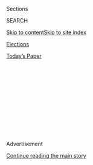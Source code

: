 <div id="app">

<div id="standalone-header">

<div class="interactive-masthead NYTAppHideMasthead css-qz70u6 e1suatyy0">

<div class="section css-ui9rw0 e1suatyy2">

<div class="css-eph4ug er09x8g0">

<div class="css-6n7j50">

</div>

<span class="css-1dv1kvn">Sections</span>

<div class="css-10488qs">

<span class="css-1dv1kvn">SEARCH</span>

</div>

[Skip to content](#site-content)[Skip to site
index](#site-index)

</div>

<div id="masthead-section-label" class="css-1wr3we4 eaxe0e00">

[Elections](https://www.nytimes3xbfgragh.onion/news-event/2020-election)

</div>

<div class="css-10698na e1huz5gh0">

</div>

</div>

<div id="masthead-bar-one" class="section hasLinks css-15hmgas e1csuq9d3">

<div class="css-uqyvli e1csuq9d0">

</div>

<div class="css-1uqjmks e1csuq9d1">

</div>

<div class="css-9e9ivx">

[](https://myaccount.nytimes3xbfgragh.onion/auth/login?response_type=cookie&client_id=vi)

</div>

<div class="css-1bvtpon e1csuq9d2">

[Today’s
Paper](https://www.nytimes3xbfgragh.onion/section/todayspaper)

</div>

</div>

</div>

<div class="css-1aor85t" style="opacity:0.000000001;z-index:-1;visibility:hidden">

<div class="css-1hqnpie">

<div class="css-epjblv">

<span class="css-17xtcya">[Elections](/news-event/2020-election)</span><span class="css-x15j1o">|</span><span class="css-fwqvlz">Live:
Arizona State Primary Election Results
2020</span>

</div>

<div class="css-k008qs">

<div class="css-1iwv8en">

<span class="css-18z7m18"></span>

<div>

</div>

</div>

<span class="css-1n6z4y"></span>

<div class="css-1705lsu">

<div class="css-4xjgmj">

<div class="css-4skfbu" data-role="toolbar" data-aria-label="Social Media Share buttons, Save button, and Comments Panel with current comment count" data-testid="share-tools">

  - 
  - 
  - 
  - 
    
    <div class="css-6n7j50">
    
    </div>

  - 

</div>

</div>

</div>

</div>

</div>

</div>

<div class="css-mij9hh">

</div>

<div id="top-wrapper" class="css-1sy8kpn">

<div id="top-slug" class="css-l9onyx">

Advertisement

</div>

[Continue reading the main
story](#after-top)

<div class="ad top-wrapper" style="text-align:center;height:100%;display:block;min-height:250px">

<div id="top" class="place-ad" data-position="top" data-size-key="top">

</div>

</div>

<div id="after-top">

</div>

</div>

</div>

<div id="site-content" data-role="main">

# Live: Arizona State Primary Election Results 2020

<div class="css-1vegfwe interactive-byline-container">

Updated Aug. 5, 2020, 4:41 AM
ET

</div>

<div id="interactive-standalone-sharetools" class="css-wkcogx">

<div>

<div class="interactive-sharetools css-9z2bwm" data-role="toolbar" data-aria-label="Social Media Share buttons, Save button, and Comments Panel with current comment count" data-testid="share-tools">

  - 
  - 
  - 
  - 
    
    <div class="css-6n7j50">
    
    </div>

</div>

</div>

</div>

<div id="results-arizona-primary-elections" class="section interactive-standard interactive-content interactive-size-medium css-19hj73j" data-id="">

<div class="css-17ih8de interactive-body">

<div class="e-inner">

<div class="e-nav-logo e-mobile">

</div>

<div class="e-nav-logo e-desktop">

</div>

<div class="e-nav-items">

[<span data-race-id="AZ-D-H-6-2020-08-04,KS-R-S-2020-08-04,KS-R-H-2-2020-08-04,KS-R-H-3-2020-08-04,MI-R-H-3-2020-08-04,MI-D-H-6-2020-08-04,MI-D-H-13-2020-08-04,MO-D-H-1-2020-08-04,MO-G-amendment-2expand_medicaid-2020-08-04">Live
Results</span>](https://www.nytimes3xbfgragh.onion/interactive/2020/08/04/us/elections/results-arizona-kansas-michigan-missouri-primaries.html?action=click&module=ELEX_results&pgtype=Interactive&region=Navigation "Live Results")
[<span data-race-id="AZ-D-H-6-2020-08-04,KS-R-S-2020-08-04,KS-R-H-2-2020-08-04,KS-R-H-3-2020-08-04,MI-R-H-3-2020-08-04,MI-D-H-6-2020-08-04,MI-D-H-13-2020-08-04,MO-D-H-1-2020-08-04,MO-G-amendment-2expand_medicaid-2020-08-04">Live
Analysis</span>](https://www.nytimes3xbfgragh.onion/interactive/2020/08/04/us/elections/live-analysis-arizona-kansas-michigan-missouri-primaries.html?action=click&module=ELEX_results&pgtype=Interactive&region=Navigation "Live Analysis")
[<span data-race-id="">Ariz.</span>](https://www.nytimes3xbfgragh.onion/interactive/2020/08/04/us/elections/results-arizona-primary-elections.html?action=click&module=ELEX_results&pgtype=Interactive&region=Navigation "Ariz.")
[<span data-race-id="">Kan.</span>](https://www.nytimes3xbfgragh.onion/interactive/2020/08/04/us/elections/results-kansas-primary-elections.html?action=click&module=ELEX_results&pgtype=Interactive&region=Navigation "Kan.")
[<span data-race-id="">Mich.</span>](https://www.nytimes3xbfgragh.onion/interactive/2020/08/04/us/elections/results-michigan-primary-elections.html?action=click&module=ELEX_results&pgtype=Interactive&region=Navigation "Mich.")
[<span data-race-id="">Mo.</span>](https://www.nytimes3xbfgragh.onion/interactive/2020/08/04/us/elections/results-missouri-primary-elections.html?action=click&module=ELEX_results&pgtype=Interactive&region=Navigation "Mo.")
[<span data-race-id="">Wash.</span>](https://www.nytimes3xbfgragh.onion/interactive/2020/08/04/us/elections/results-washington-primary-elections.html?action=click&module=ELEX_results&pgtype=Interactive&region=Navigation "Wash.")

<div>

<span class="e-nav-item e-nav-dropdown-wrap"> <span>State Results</span>
</span>

</div>

</div>

</div>

<div class="e-content e-state-page">

<div class="e-header-countdown" data-raceid="AZ-S_D-S-2020-08-04" data-start-text="Last polls close at 10 p.m. Eastern time." data-waiting-text="Polls have closed." data-time="2020-08-05T02:00:00.000Z">

<div class="e-countdown-text" data-text="Last polls close in">

</div>

<div class="e-countdown-display">

<span class="e-countdown-minutes"></span><span class="e-countdown-seconds"></span>

</div>

</div>

# Live: Arizona State Primary Election Results 2020

<div class="e-cmp-header">

<div class="e-leadin">

Maricopa County allows its residents to vote at any of its vote centers.
The Associated Press’s precincts reporting figures for the county are
based on the number of votes tabulated divided by the number of expected
votes. [See results from the presidential primary
»](https://www.nytimes3xbfgragh.onion/interactive/2020/03/17/us/elections/results-arizona-president-democrat-primary-election.html)

</div>

</div>

<div class="section e-column">

<div class="e-cmp e-cmp-results-table e-cmp-fullbleed">

<div class="e-cmp-inner">

<div class="e-cmp-header">

## Sixth Congressional District Democratic Primary

<div class="e-leadin">

Democrats increasingly see this suburban district as a pickup
opportunity in November. The G.O.P. incumbent, David Schweikert, was
cited last week for violating 11 House ethics
rules.

</div>

</div>

<div class="e-cmp-content e-cmp-box">

<div class="e-race-results" data-race-id="AZ-D-H-6-2020-08-04" data-aria-label="Live Election Results">

<div id="AZ-D-H-6-2020-08-04-results-table-container" class="e-table-div e-resultsdiv e-results-row-house e-race-report e-result-winner e-race-open e-has-pct-bar e-update-info-top e-no-winner-card" data-race-id="AZ-D-H-6-2020-08-04" data-options="{&quot;show_cand_links&quot;:false,&quot;show_images&quot;:false,&quot;max_candidates&quot;:3,&quot;show_more&quot;:true,&quot;show_precinct_count&quot;:true,&quot;show_progress_bar&quot;:false,&quot;animate_rows&quot;:true,&quot;hide_delegates&quot;:true,&quot;show_update_info_above&quot;:true,&quot;show_pct_bar&quot;:true,&quot;force_show_link_to_race_page&quot;:true}">

<span class="e-time">Updated 2:59 AM ET</span>
<span class="e-pct-reporting">87% reporting</span>

Candidate

</div>

</div>

</div>

</div>

</div>

</div>

</div>

</div>

</div>

</div>

</div>

Votes

<span>Pct.</span>

<span class="e-cand-clr e-swatch e-dem-4"></span>
<span class="e-name-wrap">
<span class="e-popup-swatch e-swatch e-dem-4"></span>
<span class="e-sprite e-i-check-sm"></span>
<span class="e-sprite e-i-check"></span> <span class="e-last-name">
Tipirneni </span> <span class="e-name-display"> Hiral Tipirneni </span>
</span>

<span class="e-votes-display">38,170</span>

<span class="e-percent-display"><span class="e-percent-val">53.7</span><span class="e-percent-sign">%</span></span>

<span class="e-bar e-swatch e-dem-4" style="width: 100%"></span>

<span class="e-cand-clr e-swatch e-dem-2"></span>
<span class="e-name-wrap">
<span class="e-popup-swatch e-swatch e-dem-2"></span>
<span class="e-sprite e-i-check-sm"></span>
<span class="e-sprite e-i-check"></span> <span class="e-last-name">
Malik </span> <span class="e-name-display"> Anita Malik </span>
</span>

<span class="e-votes-display">25,647</span>

<span class="e-percent-display"><span class="e-percent-val">36.1</span><span class="e-percent-sign">%</span></span>

<span class="e-bar e-swatch e-dem-2" style="width: 67.22532588454376%"></span>

<span class="e-cand-clr e-swatch e-dem-3"></span>
<span class="e-name-wrap">
<span class="e-popup-swatch e-swatch e-dem-3"></span>
<span class="e-sprite e-i-check-sm"></span>
<span class="e-sprite e-i-check"></span> <span class="e-last-name">
Rimmer </span> <span class="e-name-display"> Stephanie Rimmer </span>
</span>

<span class="e-votes-display">4,074</span>

<span class="e-percent-display"><span class="e-percent-val">5.7</span><span class="e-percent-sign">%</span></span>

<span class="e-bar e-swatch e-dem-3" style="width: 10.614525139664805%"></span>

<span class="e-cand-clr e-swatch e-dem-1"></span>
<span class="e-name-wrap">
<span class="e-popup-swatch e-swatch e-dem-1"></span>
<span class="e-sprite e-i-check-sm"></span>
<span class="e-sprite e-i-check"></span> <span class="e-last-name">
Gentles </span> <span class="e-name-display"> Karl Gentles </span>
</span>

<span class="e-votes-display">3,165</span>

<span class="e-percent-display"><span class="e-percent-val">4.5</span><span class="e-percent-sign">%</span></span>

<span class="e-bar e-swatch e-dem-1" style="width: 8.379888268156424%"></span>

<span class="e-total-votes">71,056 votes, </span>
<span class="e-precinct-count"> 137 of 157 precincts reporting</span>

<div class="e-cmp-link">

[See full race
results](https://www.nytimes3xbfgragh.onion/interactive/2020/08/04/us/elections/results-arizona-house-district-6-primary-election.html)

</div>

<div class="e-cmp e-not-sidebar e-cmp-reporter-updates e-cmp-fullbleed">

<div class="e-cmp-inner">

<div class="e-cmp-header">

<div class="e-leadin">

Our reporters are providing real-time
updates.

</div>

</div>

<div class="e-cmp-content e-cmp-box">

<div id="all-reporter-updates-limit-3" class="e-all-reporter-updates" data-options="{&quot;show_name&quot;:true,&quot;max_messages&quot;:3,&quot;on_live_updates_page&quot;:false,&quot;as_sidebar&quot;:false}" data-aria-label="Live Reporter Updates and Analysis">

<div class="e-reporter-update on-results-page">

<div id="reporter-update-79" class="anchor">

</div>

<div class="e-fade e-show">

</div>

<div class="e-non-image-content">

<div class="e-left" data-aria-hidden="true">

![Astead
Herndon](https://static01.graylady3jvrrxbe.onion/images/2018/09/14/us/author-head-astead/author-head-astead-thumbLarge-v2.png)

</div>

<div class="e-right">

<div class="e-attribution">

<span>Astead Herndon</span>
<span class="e-timestamp" data-timestamp="1596604239000">1:10 AM
ET</span>

</div>

Here’s our story on Kris Kobach losing, Cori Bush winning, Medicaid
expanding, and another episode of democracy mid-pandemic.
[<span class="e-no-break-raquo">Read more
»</span>](https://www.nytimes3xbfgragh.onion/2020/08/04/us/politics/kobach-tlaib.html?action=click&module=ELEX_results&pgtype=Interactive&region=ReporterUpdates)

</div>

</div>

</div>

<div class="e-reporter-update on-results-page">

<div id="reporter-update-78" class="anchor">

</div>

<div class="e-fade e-show">

</div>

<div class="e-non-image-content">

<div class="e-left" data-aria-hidden="true">

![Luke
Broadwater](https://int.graylady3jvrrxbe.onion/applications/elections/2020/assets/super-t.png)

</div>

<div class="e-right">

<div class="e-attribution">

<span>Luke Broadwater</span>
<span class="e-timestamp" data-timestamp="1596604139000">1:08 AM
ET</span>

</div>

Few results have come in from Michigan’s 13th District, where many
absentee ballots remain to be counted, but Tlaib holds an early lead. We
expect more results Wednesday. [Michigan 13th District results
»](https://www.nytimes3xbfgragh.onion/interactive/2020/08/04/us/elections/results-michigan-house-district-13-primary-election.html?action=click&module=ELEX_results&pgtype=Interactive&region=ReporterUpdates)

</div>

</div>

</div>

<div class="e-reporter-update on-results-page">

<div id="reporter-update-77" class="anchor">

</div>

<div class="e-fade e-show">

</div>

<div class="e-non-image-content">

<div class="e-left" data-aria-hidden="true">

![Jonathan
Martin](https://static01.graylady3jvrrxbe.onion/images/2018/11/06/multimedia/author-jonathan-martin/author-jonathan-martin-thumbLarge.png)

</div>

<div class="e-right">

<div class="e-attribution">

<span>Jonathan Martin</span>
<span class="e-timestamp" data-timestamp="1596603991000">1:06 AM
ET</span>

</div>

A big win for the left, felling St. Louis political royalty. Clay is
also the first Congressional Black Caucus member to lose a primary this
or last cycle. [<span class="e-no-break-raquo">Read more
»</span>](https://www.nytimes3xbfgragh.onion/2020/08/05/us/politics/cori-bush-missouri-william-lacy-clay.html?action=click&module=ELEX_results&pgtype=Interactive&region=ReporterUpdates)

</div>

</div>

</div>

</div>

</div>

</div>

<div class="e-cmp-link">

[See all reporter
updates](https://www.nytimes3xbfgragh.onion/interactive/2020/08/04/us/elections/live-analysis-arizona-kansas-michigan-missouri-primaries.html?action=click&module=ELEX_results&pgtype=Interactive&region=Component)

</div>

</div>

<div class="e-cmp e-cmp-race-overview-table e-cmp-fullbleed">

<div class="e-cmp-inner">

<div class="e-cmp-header">

## Full Arizona Primary Results

</div>

<div class="e-cmp-content e-cmp-box">

<div class="e-table-div e-overview-table e-race-overview">

<div class="e-office-row e-office">

U.S.
Senate

</div>

<div class="e-div">

<div class="e-group-results">

<div id="senate-group" class="e-groupdiv e-table-div" data-race-type="senate">

| Race                                                                                                                                                                      | Candidate                                                                                                                                                                                                                                             |                                                                                                                                                                                                                                                                    | Rpt.                                                                                                                               |                                                                                                                                                                    |
| ------------------------------------------------------------------------------------------------------------------------------------------------------------------------- | ----------------------------------------------------------------------------------------------------------------------------------------------------------------------------------------------------------------------------------------------------- | ------------------------------------------------------------------------------------------------------------------------------------------------------------------------------------------------------------------------------------------------------------------ | ---------------------------------------------------------------------------------------------------------------------------------- | ------------------------------------------------------------------------------------------------------------------------------------------------------------------ |
| Dem. <span class="e-cross-symbol">†</span>                                                                                                                                | <span class="e-name"> Kelly </span> <span class="e-percent">0%</span> <span class="e-sprite e-i-check-sm"></span>                                                                                                                                     | <span class="e-uncontested-label">Uncontested</span>                                                                                                                                                                                                               |                                                                                                                                    | <span class="e-link-arrow">›</span>                                                                                                                                |
| [Rep. <span class="e-cross-symbol">†</span>](https://www.nytimes3xbfgragh.onion/interactive/2020/08/04/us/elections/results-arizona-senate-special-primary-election.html) | [<span class="e-name"> McSally \*</span> <span class="e-percent">77%</span> <span class="e-sprite e-i-check-sm"></span>](https://www.nytimes3xbfgragh.onion/interactive/2020/08/04/us/elections/results-arizona-senate-special-primary-election.html) | [<span class="e-name"> McCarthy </span> <span class="e-percent">24%</span> <span class="e-sprite e-i-check-sm e-placeholder"></span>](https://www.nytimes3xbfgragh.onion/interactive/2020/08/04/us/elections/results-arizona-senate-special-primary-election.html) | [87%](https://www.nytimes3xbfgragh.onion/interactive/2020/08/04/us/elections/results-arizona-senate-special-primary-election.html) | [<span class="e-link-arrow">›</span>](https://www.nytimes3xbfgragh.onion/interactive/2020/08/04/us/elections/results-arizona-senate-special-primary-election.html) |

\* Incumbent  † Special Election

</div>

</div>

</div>

<div class="e-office-row e-office">

U.S.
House

</div>

<div class="e-div">

<div class="e-group-results">

<div id="house-group" class="e-groupdiv e-table-div" data-race-type="house">

<span class="e-name-full">District</span>
<span class="e-name-abbr">Dist.</span>

</div>

</div>

</div>

</div>

</div>

</div>

</div>

Candidate

Rpt.

[<span class="e-seat-label">1</span>
Dem.](https://www.nytimes3xbfgragh.onion/interactive/2020/08/04/us/elections/results-arizona-house-district-1-primary-election.html)

[<span class="e-name"> O'Halleran \*</span>
<span class="e-percent">59%</span>
<span class="e-sprite e-i-check-sm"></span>](https://www.nytimes3xbfgragh.onion/interactive/2020/08/04/us/elections/results-arizona-house-district-1-primary-election.html)

[<span class="e-name"> Putzova </span>
<span class="e-percent">41%</span>
<span class="e-sprite e-i-check-sm e-placeholder"></span>](https://www.nytimes3xbfgragh.onion/interactive/2020/08/04/us/elections/results-arizona-house-district-1-primary-election.html)

[94%](https://www.nytimes3xbfgragh.onion/interactive/2020/08/04/us/elections/results-arizona-house-district-1-primary-election.html)

[<span class="e-link-arrow">›</span>](https://www.nytimes3xbfgragh.onion/interactive/2020/08/04/us/elections/results-arizona-house-district-1-primary-election.html)

[<span class="e-seat-label">1</span>
Rep.](https://www.nytimes3xbfgragh.onion/interactive/2020/08/04/us/elections/results-arizona-house-district-1-primary-election.html)

[<span class="e-name"> Shedd </span> <span class="e-percent">54%</span>
<span class="e-sprite e-i-check-sm e-placeholder"></span>](https://www.nytimes3xbfgragh.onion/interactive/2020/08/04/us/elections/results-arizona-house-district-1-primary-election.html)

[<span class="e-name"> Reidhead </span>
<span class="e-percent">46%</span>
<span class="e-sprite e-i-check-sm e-placeholder"></span>](https://www.nytimes3xbfgragh.onion/interactive/2020/08/04/us/elections/results-arizona-house-district-1-primary-election.html)

[94%](https://www.nytimes3xbfgragh.onion/interactive/2020/08/04/us/elections/results-arizona-house-district-1-primary-election.html)

[<span class="e-link-arrow">›</span>](https://www.nytimes3xbfgragh.onion/interactive/2020/08/04/us/elections/results-arizona-house-district-1-primary-election.html)

[<span class="e-seat-label">2</span>
Dem.](https://www.nytimes3xbfgragh.onion/interactive/2020/08/04/us/elections/results-arizona-house-district-2-primary-election.html)

[<span class="e-name"> Kirkpatrick \*</span>
<span class="e-percent">77%</span>
<span class="e-sprite e-i-check-sm"></span>](https://www.nytimes3xbfgragh.onion/interactive/2020/08/04/us/elections/results-arizona-house-district-2-primary-election.html)

[<span class="e-name"> Quilter </span>
<span class="e-percent">23%</span>
<span class="e-sprite e-i-check-sm e-placeholder"></span>](https://www.nytimes3xbfgragh.onion/interactive/2020/08/04/us/elections/results-arizona-house-district-2-primary-election.html)

[100%](https://www.nytimes3xbfgragh.onion/interactive/2020/08/04/us/elections/results-arizona-house-district-2-primary-election.html)

[<span class="e-link-arrow">›</span>](https://www.nytimes3xbfgragh.onion/interactive/2020/08/04/us/elections/results-arizona-house-district-2-primary-election.html)

[<span class="e-seat-label">2</span>
Rep.](https://www.nytimes3xbfgragh.onion/interactive/2020/08/04/us/elections/results-arizona-house-district-2-primary-election.html)

[<span class="e-name"> Martin </span> <span class="e-percent">44%</span>
<span class="e-sprite e-i-check-sm"></span>](https://www.nytimes3xbfgragh.onion/interactive/2020/08/04/us/elections/results-arizona-house-district-2-primary-election.html)

[<span class="e-name"> Ruden </span> <span class="e-percent">33%</span>
<span class="e-sprite e-i-check-sm e-placeholder"></span>](https://www.nytimes3xbfgragh.onion/interactive/2020/08/04/us/elections/results-arizona-house-district-2-primary-election.html)

[100%](https://www.nytimes3xbfgragh.onion/interactive/2020/08/04/us/elections/results-arizona-house-district-2-primary-election.html)

[<span class="e-link-arrow">›</span>](https://www.nytimes3xbfgragh.onion/interactive/2020/08/04/us/elections/results-arizona-house-district-2-primary-election.html)

<span class="e-seat-label">3</span> Dem.

<span class="e-name"> Grijalva \*</span>
<span class="e-percent">0%</span>
<span class="e-sprite e-i-check-sm"></span>

<span class="e-uncontested-label">Uncontested</span>

<span class="e-link-arrow">›</span>

<span class="e-seat-label">3</span> Rep.

<span class="e-name"> Wood </span> <span class="e-percent">0%</span>
<span class="e-sprite e-i-check-sm"></span>

<span class="e-uncontested-label">Uncontested</span>

<span class="e-link-arrow">›</span>

[<span class="e-seat-label">4</span>
Dem.](https://www.nytimes3xbfgragh.onion/interactive/2020/08/04/us/elections/results-arizona-house-district-4-primary-election.html)

[<span class="e-name"> DiSanto </span>
<span class="e-percent">74%</span>
<span class="e-sprite e-i-check-sm"></span>](https://www.nytimes3xbfgragh.onion/interactive/2020/08/04/us/elections/results-arizona-house-district-4-primary-election.html)

[<span class="e-name"> Starky </span> <span class="e-percent">26%</span>
<span class="e-sprite e-i-check-sm e-placeholder"></span>](https://www.nytimes3xbfgragh.onion/interactive/2020/08/04/us/elections/results-arizona-house-district-4-primary-election.html)

[81%](https://www.nytimes3xbfgragh.onion/interactive/2020/08/04/us/elections/results-arizona-house-district-4-primary-election.html)

[<span class="e-link-arrow">›</span>](https://www.nytimes3xbfgragh.onion/interactive/2020/08/04/us/elections/results-arizona-house-district-4-primary-election.html)

[<span class="e-seat-label">4</span>
Rep.](https://www.nytimes3xbfgragh.onion/interactive/2020/08/04/us/elections/results-arizona-house-district-4-primary-election.html)

[<span class="e-name"> Gosar \*</span>
<span class="e-percent">63%</span>
<span class="e-sprite e-i-check-sm"></span>](https://www.nytimes3xbfgragh.onion/interactive/2020/08/04/us/elections/results-arizona-house-district-4-primary-election.html)

[<span class="e-name"> Ward </span> <span class="e-percent">37%</span>
<span class="e-sprite e-i-check-sm e-placeholder"></span>](https://www.nytimes3xbfgragh.onion/interactive/2020/08/04/us/elections/results-arizona-house-district-4-primary-election.html)

[85%](https://www.nytimes3xbfgragh.onion/interactive/2020/08/04/us/elections/results-arizona-house-district-4-primary-election.html)

[<span class="e-link-arrow">›</span>](https://www.nytimes3xbfgragh.onion/interactive/2020/08/04/us/elections/results-arizona-house-district-4-primary-election.html)

[<span class="e-seat-label">5</span>
Dem.](https://www.nytimes3xbfgragh.onion/interactive/2020/08/04/us/elections/results-arizona-house-district-5-primary-election.html)

[<span class="e-name"> Greene </span> <span class="e-percent">51%</span>
<span class="e-sprite e-i-check-sm"></span>](https://www.nytimes3xbfgragh.onion/interactive/2020/08/04/us/elections/results-arizona-house-district-5-primary-election.html)

[<span class="e-name"> Ramos </span> <span class="e-percent">38%</span>
<span class="e-sprite e-i-check-sm e-placeholder"></span>](https://www.nytimes3xbfgragh.onion/interactive/2020/08/04/us/elections/results-arizona-house-district-5-primary-election.html)

[77%](https://www.nytimes3xbfgragh.onion/interactive/2020/08/04/us/elections/results-arizona-house-district-5-primary-election.html)

[<span class="e-link-arrow">›</span>](https://www.nytimes3xbfgragh.onion/interactive/2020/08/04/us/elections/results-arizona-house-district-5-primary-election.html)

<span class="e-seat-label">5</span> Rep.

<span class="e-name"> Biggs \*</span> <span class="e-percent">0%</span>
<span class="e-sprite e-i-check-sm"></span>

<span class="e-uncontested-label">Uncontested</span>

<span class="e-link-arrow">›</span>

[<span class="e-seat-label">6</span>
Dem.](https://www.nytimes3xbfgragh.onion/interactive/2020/08/04/us/elections/results-arizona-house-district-6-primary-election.html)

[<span class="e-name"> Tipirneni </span>
<span class="e-percent">54%</span>
<span class="e-sprite e-i-check-sm"></span>](https://www.nytimes3xbfgragh.onion/interactive/2020/08/04/us/elections/results-arizona-house-district-6-primary-election.html)

[<span class="e-name"> Malik </span> <span class="e-percent">36%</span>
<span class="e-sprite e-i-check-sm e-placeholder"></span>](https://www.nytimes3xbfgragh.onion/interactive/2020/08/04/us/elections/results-arizona-house-district-6-primary-election.html)

[87%](https://www.nytimes3xbfgragh.onion/interactive/2020/08/04/us/elections/results-arizona-house-district-6-primary-election.html)

[<span class="e-link-arrow">›</span>](https://www.nytimes3xbfgragh.onion/interactive/2020/08/04/us/elections/results-arizona-house-district-6-primary-election.html)

<span class="e-seat-label">6</span> Rep.

<span class="e-name"> Schweikert \*</span>
<span class="e-percent">0%</span>
<span class="e-sprite e-i-check-sm"></span>

<span class="e-uncontested-label">Uncontested</span>

<span class="e-link-arrow">›</span>

<span class="e-seat-label">7</span> Dem.

<span class="e-name"> Gallego \*</span>
<span class="e-percent">0%</span>
<span class="e-sprite e-i-check-sm"></span>

<span class="e-uncontested-label">Uncontested</span>

<span class="e-link-arrow">›</span>

<span class="e-seat-label">7</span> Rep.

<span class="e-name"> Barnett </span> <span class="e-percent">0%</span>
<span class="e-sprite e-i-check-sm"></span>

<span class="e-uncontested-label">Uncontested</span>

<span class="e-link-arrow">›</span>

[<span class="e-seat-label">8</span>
Dem.](https://www.nytimes3xbfgragh.onion/interactive/2020/08/04/us/elections/results-arizona-house-district-8-primary-election.html)

[<span class="e-name"> Muscato </span>
<span class="e-percent">54%</span>
<span class="e-sprite e-i-check-sm"></span>](https://www.nytimes3xbfgragh.onion/interactive/2020/08/04/us/elections/results-arizona-house-district-8-primary-election.html)

[<span class="e-name"> Olsen </span> <span class="e-percent">32%</span>
<span class="e-sprite e-i-check-sm e-placeholder"></span>](https://www.nytimes3xbfgragh.onion/interactive/2020/08/04/us/elections/results-arizona-house-district-8-primary-election.html)

[80%](https://www.nytimes3xbfgragh.onion/interactive/2020/08/04/us/elections/results-arizona-house-district-8-primary-election.html)

[<span class="e-link-arrow">›</span>](https://www.nytimes3xbfgragh.onion/interactive/2020/08/04/us/elections/results-arizona-house-district-8-primary-election.html)

<span class="e-seat-label">8</span> Rep.

<span class="e-name"> Lesko \*</span> <span class="e-percent">0%</span>
<span class="e-sprite e-i-check-sm"></span>

<span class="e-uncontested-label">Uncontested</span>

<span class="e-link-arrow">›</span>

<span class="e-seat-label">9</span> Dem.

<span class="e-name"> Stanton \*</span>
<span class="e-percent">0%</span>
<span class="e-sprite e-i-check-sm"></span>

<span class="e-uncontested-label">Uncontested</span>

<span class="e-link-arrow">›</span>

[<span class="e-seat-label">9</span>
Rep.](https://www.nytimes3xbfgragh.onion/interactive/2020/08/04/us/elections/results-arizona-house-district-9-primary-election.html)

[<span class="e-name"> Giles </span> <span class="e-percent">54%</span>
<span class="e-sprite e-i-check-sm"></span>](https://www.nytimes3xbfgragh.onion/interactive/2020/08/04/us/elections/results-arizona-house-district-9-primary-election.html)

[<span class="e-name"> Huang </span> <span class="e-percent">24%</span>
<span class="e-sprite e-i-check-sm e-placeholder"></span>](https://www.nytimes3xbfgragh.onion/interactive/2020/08/04/us/elections/results-arizona-house-district-9-primary-election.html)

[36%](https://www.nytimes3xbfgragh.onion/interactive/2020/08/04/us/elections/results-arizona-house-district-9-primary-election.html)

[<span class="e-link-arrow">›</span>](https://www.nytimes3xbfgragh.onion/interactive/2020/08/04/us/elections/results-arizona-house-district-9-primary-election.html)

<span class="e-show">+ View all</span> <span class="e-hide">– Collapse
all</span>

<div class="e-note-button-wrapper">

\* Incumbent 

</div>

<div class="e-office-row e-office">

State
Senate

</div>

<div class="e-div">

<div class="e-group-results">

<div id="state-senate-group" class="e-groupdiv e-table-div" data-race-type="state-senate">

<span class="e-name-full">District</span>
<span class="e-name-abbr">Dist.</span>

</div>

</div>

</div>

Candidate

Rpt.

<span class="e-seat-label">1</span> Rep.

<span class="e-name"> Fann \*</span> <span class="e-percent">0%</span>
<span class="e-sprite e-i-check-sm"></span>

<span class="e-uncontested-label">Uncontested</span>

<span class="e-link-arrow">›</span>

<span class="e-seat-label">2</span> Dem.

<span class="e-name"> Gabaldon </span> <span class="e-percent">0%</span>
<span class="e-sprite e-i-check-sm"></span>

<span class="e-uncontested-label">Uncontested</span>

<span class="e-link-arrow">›</span>

<span class="e-seat-label">2</span> Rep.

<span class="e-name"> Workman </span> <span class="e-percent">0%</span>
<span class="e-sprite e-i-check-sm"></span>

<span class="e-uncontested-label">Uncontested</span>

<span class="e-link-arrow">›</span>

<span class="e-seat-label">3</span> Dem.

<span class="e-name"> Gonzales \*</span>
<span class="e-percent">0%</span>
<span class="e-sprite e-i-check-sm"></span>

<span class="e-uncontested-label">Uncontested</span>

<span class="e-link-arrow">›</span>

<span class="e-seat-label">4</span> Dem.

<span class="e-name"> Otondo \*</span> <span class="e-percent">0%</span>
<span class="e-sprite e-i-check-sm"></span>

<span class="e-uncontested-label">Uncontested</span>

<span class="e-link-arrow">›</span>

<span class="e-seat-label">4</span> Rep.

<span class="e-name"> Angry </span> <span class="e-percent">0%</span>
<span class="e-sprite e-i-check-sm"></span>

<span class="e-uncontested-label">Uncontested</span>

<span class="e-link-arrow">›</span>

<span class="e-seat-label">5</span> Rep.

<span class="e-name"> Borrelli \*</span>
<span class="e-percent">0%</span>
<span class="e-sprite e-i-check-sm"></span>

<span class="e-uncontested-label">Uncontested</span>

<span class="e-link-arrow">›</span>

<span class="e-seat-label">6</span> Dem.

<span class="e-name"> French </span> <span class="e-percent">0%</span>
<span class="e-sprite e-i-check-sm"></span>

<span class="e-uncontested-label">Uncontested</span>

<span class="e-link-arrow">›</span>

<span class="e-seat-label">6</span> Rep.

<span class="e-name"> Rogers </span> <span class="e-percent">59%</span>
<span class="e-sprite e-i-check-sm"></span>

<span class="e-name"> Allen \*</span> <span class="e-percent">41%</span>
<span class="e-sprite e-i-check-sm e-placeholder"></span>

95%

<span class="e-link-arrow">›</span>

<span class="e-seat-label">7</span> Dem.

<span class="e-name"> Peshlakai \*</span>
<span class="e-percent">0%</span>
<span class="e-sprite e-i-check-sm"></span>

<span class="e-uncontested-label">Uncontested</span>

<span class="e-link-arrow">›</span>

<span class="e-seat-label">8</span> Dem.

<span class="e-name"> McGuire </span> <span class="e-percent">0%</span>
<span class="e-sprite e-i-check-sm"></span>

<span class="e-uncontested-label">Uncontested</span>

<span class="e-link-arrow">›</span>

<span class="e-seat-label">8</span> Rep.

<span class="e-name"> Shope </span> <span class="e-percent">0%</span>
<span class="e-sprite e-i-check-sm"></span>

<span class="e-uncontested-label">Uncontested</span>

<span class="e-link-arrow">›</span>

<span class="e-seat-label">9</span> Dem.

<span class="e-name"> Steele \*</span> <span class="e-percent">0%</span>
<span class="e-sprite e-i-check-sm"></span>

<span class="e-uncontested-label">Uncontested</span>

<span class="e-link-arrow">›</span>

<span class="e-seat-label">10</span> Dem.

<span class="e-name"> Engel </span> <span class="e-percent">0%</span>
<span class="e-sprite e-i-check-sm"></span>

<span class="e-uncontested-label">Uncontested</span>

<span class="e-link-arrow">›</span>

<span class="e-seat-label">10</span> Rep.

<span class="e-name"> Wadsack </span> <span class="e-percent">0%</span>
<span class="e-sprite e-i-check-sm"></span>

<span class="e-uncontested-label">Uncontested</span>

<span class="e-link-arrow">›</span>

<span class="e-seat-label">11</span> Dem.

<span class="e-name"> Mendoza </span> <span class="e-percent">57%</span>
<span class="e-sprite e-i-check-sm"></span>

<span class="e-name"> Patterson </span>
<span class="e-percent">43%</span>
<span class="e-sprite e-i-check-sm e-placeholder"></span>

98%

<span class="e-link-arrow">›</span>

<span class="e-seat-label">11</span> Rep.

<span class="e-name"> Leach \*</span> <span class="e-percent">0%</span>
<span class="e-sprite e-i-check-sm"></span>

<span class="e-uncontested-label">Uncontested</span>

<span class="e-link-arrow">›</span>

<span class="e-seat-label">12</span> Dem.

<span class="e-name"> Robinson </span> <span class="e-percent">0%</span>
<span class="e-sprite e-i-check-sm"></span>

<span class="e-uncontested-label">Uncontested</span>

<span class="e-link-arrow">›</span>

<span class="e-seat-label">12</span> Rep.

<span class="e-name"> Petersen </span> <span class="e-percent">0%</span>
<span class="e-sprite e-i-check-sm"></span>

<span class="e-uncontested-label">Uncontested</span>

<span class="e-link-arrow">›</span>

<span class="e-seat-label">13</span> Rep.

<span class="e-name"> Kerr \*</span> <span class="e-percent">0%</span>
<span class="e-sprite e-i-check-sm"></span>

<span class="e-uncontested-label">Uncontested</span>

<span class="e-link-arrow">›</span>

<span class="e-seat-label">14</span> Dem.

<span class="e-name"> Karp </span> <span class="e-percent">0%</span>
<span class="e-sprite e-i-check-sm"></span>

<span class="e-uncontested-label">Uncontested</span>

<span class="e-link-arrow">›</span>

<span class="e-seat-label">14</span> Rep.

<span class="e-name"> Gowan \*</span> <span class="e-percent">0%</span>
<span class="e-sprite e-i-check-sm"></span>

<span class="e-uncontested-label">Uncontested</span>

<span class="e-link-arrow">›</span>

<span class="e-seat-label">15</span> Rep.

<span class="e-name"> Barto </span> <span class="e-percent">51%</span>
<span class="e-sprite e-i-check-sm e-placeholder"></span>

<span class="e-name"> Carter \*</span>
<span class="e-percent">49%</span>
<span class="e-sprite e-i-check-sm e-placeholder"></span>

100%

<span class="e-link-arrow">›</span>

<span class="e-seat-label">16</span> Rep.

<span class="e-name"> Townsend </span> <span class="e-percent">0%</span>
<span class="e-sprite e-i-check-sm"></span>

<span class="e-uncontested-label">Uncontested</span>

<span class="e-link-arrow">›</span>

<span class="e-seat-label">17</span> Dem.

<span class="e-name"> Kurdoglu </span> <span class="e-percent">0%</span>
<span class="e-sprite e-i-check-sm"></span>

<span class="e-uncontested-label">Uncontested</span>

<span class="e-link-arrow">›</span>

<span class="e-seat-label">17</span> Rep.

<span class="e-name"> Mesnard \*</span>
<span class="e-percent">0%</span>
<span class="e-sprite e-i-check-sm"></span>

<span class="e-uncontested-label">Uncontested</span>

<span class="e-link-arrow">›</span>

<span class="e-seat-label">18</span> Dem.

<span class="e-name"> Bowie \*</span> <span class="e-percent">0%</span>
<span class="e-sprite e-i-check-sm"></span>

<span class="e-uncontested-label">Uncontested</span>

<span class="e-link-arrow">›</span>

<span class="e-seat-label">18</span> Rep.

<span class="e-name"> Sharer </span> <span class="e-percent">0%</span>
<span class="e-sprite e-i-check-sm"></span>

<span class="e-uncontested-label">Uncontested</span>

<span class="e-link-arrow">›</span>

<span class="e-seat-label">19</span> Dem.

<span class="e-name"> Chavira Contreras \*</span>
<span class="e-percent">0%</span>
<span class="e-sprite e-i-check-sm"></span>

<span class="e-uncontested-label">Uncontested</span>

<span class="e-link-arrow">›</span>

<span class="e-seat-label">20</span> Dem.

<span class="e-name"> Ervin </span> <span class="e-percent">0%</span>
<span class="e-sprite e-i-check-sm"></span>

<span class="e-uncontested-label">Uncontested</span>

<span class="e-link-arrow">›</span>

<span class="e-seat-label">20</span> Rep.

<span class="e-name"> Boyer \*</span> <span class="e-percent">0%</span>
<span class="e-sprite e-i-check-sm"></span>

<span class="e-uncontested-label">Uncontested</span>

<span class="e-link-arrow">›</span>

<span class="e-seat-label">21</span> Dem.

<span class="e-name"> Whitman </span> <span class="e-percent">0%</span>
<span class="e-sprite e-i-check-sm"></span>

<span class="e-uncontested-label">Uncontested</span>

<span class="e-link-arrow">›</span>

<span class="e-seat-label">21</span> Rep.

<span class="e-name"> Gray \*</span> <span class="e-percent">0%</span>
<span class="e-sprite e-i-check-sm"></span>

<span class="e-uncontested-label">Uncontested</span>

<span class="e-link-arrow">›</span>

<span class="e-seat-label">22</span> Dem.

<span class="e-name"> Tyree </span> <span class="e-percent">0%</span>
<span class="e-sprite e-i-check-sm"></span>

<span class="e-uncontested-label">Uncontested</span>

<span class="e-link-arrow">›</span>

<span class="e-seat-label">22</span> Rep.

<span class="e-name"> Livingston \*</span>
<span class="e-percent">68%</span>
<span class="e-sprite e-i-check-sm"></span>

<span class="e-name"> Nguyen </span> <span class="e-percent">20%</span>
<span class="e-sprite e-i-check-sm e-placeholder"></span>

100%

<span class="e-link-arrow">›</span>

<span class="e-seat-label">23</span> Dem.

<span class="e-name"> Blattman </span> <span class="e-percent">0%</span>
<span class="e-sprite e-i-check-sm"></span>

<span class="e-uncontested-label">Uncontested</span>

<span class="e-link-arrow">›</span>

<span class="e-seat-label">23</span> Rep.

<span class="e-name"> Ugenti-Rita \*</span>
<span class="e-percent">60%</span>
<span class="e-sprite e-i-check-sm"></span>

<span class="e-name"> Kolodin </span> <span class="e-percent">40%</span>
<span class="e-sprite e-i-check-sm e-placeholder"></span>

100%

<span class="e-link-arrow">›</span>

<span class="e-seat-label">24</span> Dem.

<span class="e-name"> Alston \*</span>
<span class="e-percent">65%</span>
<span class="e-sprite e-i-check-sm"></span>

<span class="e-name"> Starzyk </span> <span class="e-percent">35%</span>
<span class="e-sprite e-i-check-sm e-placeholder"></span>

100%

<span class="e-link-arrow">›</span>

<span class="e-seat-label">25</span> Dem.

<span class="e-name"> Weigel </span> <span class="e-percent">0%</span>
<span class="e-sprite e-i-check-sm"></span>

<span class="e-uncontested-label">Uncontested</span>

<span class="e-link-arrow">›</span>

<span class="e-seat-label">25</span> Rep.

<span class="e-name"> Pace \*</span> <span class="e-percent">0%</span>
<span class="e-sprite e-i-check-sm"></span>

<span class="e-uncontested-label">Uncontested</span>

<span class="e-link-arrow">›</span>

<span class="e-seat-label">26</span> Dem.

<span class="e-name"> Mendez \*</span>
<span class="e-percent">64%</span>
<span class="e-sprite e-i-check-sm"></span>

<span class="e-name"> Granillo </span>
<span class="e-percent">37%</span>
<span class="e-sprite e-i-check-sm e-placeholder"></span>

59%

<span class="e-link-arrow">›</span>

<span class="e-seat-label">26</span> Rep.

<span class="e-name"> Chin </span> <span class="e-percent">0%</span>
<span class="e-sprite e-i-check-sm"></span>

<span class="e-uncontested-label">Uncontested</span>

<span class="e-link-arrow">›</span>

<span class="e-seat-label">27</span> Dem.

<span class="e-name"> Rios \*</span> <span class="e-percent">0%</span>
<span class="e-sprite e-i-check-sm"></span>

<span class="e-uncontested-label">Uncontested</span>

<span class="e-link-arrow">›</span>

<span class="e-seat-label">27</span> Rep.

<span class="e-name"> Shreves </span> <span class="e-percent">0%</span>
<span class="e-sprite e-i-check-sm"></span>

<span class="e-uncontested-label">Uncontested</span>

<span class="e-link-arrow">›</span>

<span class="e-seat-label">28</span> Dem.

<span class="e-name"> Marsh </span> <span class="e-percent">0%</span>
<span class="e-sprite e-i-check-sm"></span>

<span class="e-uncontested-label">Uncontested</span>

<span class="e-link-arrow">›</span>

<span class="e-seat-label">28</span> Rep.

<span class="e-name"> Brophy McGee \*</span>
<span class="e-percent">0%</span>
<span class="e-sprite e-i-check-sm"></span>

<span class="e-uncontested-label">Uncontested</span>

<span class="e-link-arrow">›</span>

<span class="e-seat-label">29</span> Dem.

<span class="e-name"> Quezada \*</span>
<span class="e-percent">0%</span>
<span class="e-sprite e-i-check-sm"></span>

<span class="e-uncontested-label">Uncontested</span>

<span class="e-link-arrow">›</span>

<span class="e-seat-label">29</span> Rep.

<span class="e-name"> Wilson </span> <span class="e-percent">0%</span>
<span class="e-sprite e-i-check-sm"></span>

<span class="e-uncontested-label">Uncontested</span>

<span class="e-link-arrow">›</span>

<span class="e-seat-label">30</span> Dem.

<span class="e-name"> Navarrete \*</span>
<span class="e-percent">0%</span>
<span class="e-sprite e-i-check-sm"></span>

<span class="e-uncontested-label">Uncontested</span>

<span class="e-link-arrow">›</span>

<span class="e-show">+ View all</span> <span class="e-hide">– Collapse
all</span>

<div class="e-note-button-wrapper">

\* Incumbent 

</div>

<div class="e-office-row e-office">

State
House

</div>

<div class="e-div">

<div class="e-group-results">

<div id="state-house-group" class="e-groupdiv e-table-div" data-race-type="state-house">

<span class="e-name-full">District</span>
<span class="e-name-abbr">Dist.</span>

</div>

</div>

</div>

Candidate

Rpt.

<span class="e-seat-label">1</span> Dem.

<span class="e-name"> Stahl </span> <span class="e-percent">0%</span>
<span class="e-sprite e-i-check-sm"></span>

<span class="e-uncontested-label">Uncontested</span>

<span class="e-link-arrow">›</span>

<span class="e-seat-label">1</span> Rep.

<span class="e-name"> Nguyen </span> <span class="e-percent">30%</span>
<span class="e-sprite e-i-check-sm"></span>

<span class="e-name"> Burges </span> <span class="e-percent">24%</span>
<span class="e-sprite e-i-check-sm e-placeholder"></span>

92%

<span class="e-link-arrow">›</span>

<span class="e-seat-label">2</span> Dem.

<span class="e-name"> Hernandez \*</span>
<span class="e-percent">32%</span>
<span class="e-sprite e-i-check-sm"></span>

 

98%

<span class="e-link-arrow">›</span>

 

<span class="e-name">Dalessandro</span>
<span class="e-percent">30%</span>
<span class="e-sprite e-i-check-sm"></span>

 

 

<span class="e-seat-label">2</span> Rep.

<span class="e-name"> McEwen </span> <span class="e-percent">0%</span>
<span class="e-sprite e-i-check-sm"></span>

<span class="e-uncontested-label">Uncontested</span>

<span class="e-link-arrow">›</span>

<span class="e-seat-label">3</span> Dem.

<span class="e-name"> Hernandez \*</span>
<span class="e-percent">46%</span>
<span class="e-sprite e-i-check-sm"></span>

 

95%

<span class="e-link-arrow">›</span>

 

<span class="e-name">Cano\*</span> <span class="e-percent">37%</span>
<span class="e-sprite e-i-check-sm"></span>

 

 

<span class="e-seat-label">4</span> Dem.

<span class="e-name"> Fernandez \*</span>
<span class="e-percent">0%</span>
<span class="e-sprite e-i-check-sm"></span>

<span class="e-uncontested-label">Uncontested</span>

<span class="e-link-arrow">›</span>

 

<span class="e-name">Peten\*</span> <span class="e-percent">0%</span>
<span class="e-sprite e-i-check-sm"></span>

<span class="e-uncontested-label">Uncontested</span>

 

<span class="e-seat-label">4</span> Rep.

<span class="e-name"> John </span> <span class="e-percent">0%</span>
<span class="e-sprite e-i-check-sm"></span>

<span class="e-uncontested-label">Uncontested</span>

<span class="e-link-arrow">›</span>

<span class="e-seat-label">5</span> Rep.

<span class="e-name"> Biasiucci \*</span>
<span class="e-percent">0%</span>
<span class="e-sprite e-i-check-sm"></span>

<span class="e-uncontested-label">Uncontested</span>

<span class="e-link-arrow">›</span>

 

<span class="e-name">Cobb\*</span> <span class="e-percent">0%</span>
<span class="e-sprite e-i-check-sm"></span>

<span class="e-uncontested-label">Uncontested</span>

 

<span class="e-seat-label">6</span> Dem.

<span class="e-name"> Evans </span> <span class="e-percent">0%</span>
<span class="e-sprite e-i-check-sm"></span>

<span class="e-uncontested-label">Uncontested</span>

<span class="e-link-arrow">›</span>

<span class="e-seat-label">6</span> Rep.

<span class="e-name"> Barton </span> <span class="e-percent">0%</span>
<span class="e-sprite e-i-check-sm"></span>

<span class="e-uncontested-label">Uncontested</span>

<span class="e-link-arrow">›</span>

 

<span class="e-name">Blackman\*</span> <span class="e-percent">0%</span>
<span class="e-sprite e-i-check-sm"></span>

<span class="e-uncontested-label">Uncontested</span>

 

<span class="e-seat-label">7</span> Dem.

<span class="e-name"> Teller \*</span> <span class="e-percent">0%</span>
<span class="e-sprite e-i-check-sm"></span>

<span class="e-uncontested-label">Uncontested</span>

<span class="e-link-arrow">›</span>

 

<span class="e-name">Tsosie\*</span> <span class="e-percent">0%</span>
<span class="e-sprite e-i-check-sm"></span>

<span class="e-uncontested-label">Uncontested</span>

 

<span class="e-seat-label">7</span> Rep.

<span class="e-name"> Parks </span> <span class="e-percent">0%</span>
<span class="e-sprite e-i-check-sm"></span>

<span class="e-uncontested-label">Uncontested</span>

<span class="e-link-arrow">›</span>

 

<span class="e-name">Peelman</span> <span class="e-percent">0%</span>
<span class="e-sprite e-i-check-sm"></span>

<span class="e-uncontested-label">Uncontested</span>

 

<span class="e-seat-label">8</span> Dem.

<span class="e-name"> Girard </span> <span class="e-percent">0%</span>
<span class="e-sprite e-i-check-sm"></span>

<span class="e-uncontested-label">Uncontested</span>

<span class="e-link-arrow">›</span>

<span class="e-seat-label">8</span> Rep.

<span class="e-name"> Cook \*</span> <span class="e-percent">36%</span>
<span class="e-sprite e-i-check-sm e-placeholder"></span>

<span class="e-name"> Carter </span> <span class="e-percent">32%</span>
<span class="e-sprite e-i-check-sm e-placeholder"></span>

100%

<span class="e-link-arrow">›</span>

<span class="e-seat-label">9</span> Dem.

<span class="e-name"> Friese \*</span> <span class="e-percent">0%</span>
<span class="e-sprite e-i-check-sm"></span>

<span class="e-uncontested-label">Uncontested</span>

<span class="e-link-arrow">›</span>

 

<span class="e-name">Powers Hannley\*</span>
<span class="e-percent">0%</span>
<span class="e-sprite e-i-check-sm"></span>

<span class="e-uncontested-label">Uncontested</span>

 

<span class="e-seat-label">9</span> Rep.

<span class="e-name"> Lyons </span> <span class="e-percent">0%</span>
<span class="e-sprite e-i-check-sm"></span>

<span class="e-uncontested-label">Uncontested</span>

<span class="e-link-arrow">›</span>

<span class="e-seat-label">10</span> Dem.

<span class="e-name"> DeGrazia \*</span>
<span class="e-percent">41%</span>
<span class="e-sprite e-i-check-sm"></span>

 

100%

<span class="e-link-arrow">›</span>

 

<span class="e-name">Stahl Hamilton</span>
<span class="e-percent">37%</span>
<span class="e-sprite e-i-check-sm"></span>

 

 

<span class="e-seat-label">10</span> Rep.

<span class="e-name"> Gummere </span> <span class="e-percent">0%</span>
<span class="e-sprite e-i-check-sm"></span>

<span class="e-uncontested-label">Uncontested</span>

<span class="e-link-arrow">›</span>

 

<span class="e-name">Hicks</span> <span class="e-percent">0%</span>
<span class="e-sprite e-i-check-sm"></span>

<span class="e-uncontested-label">Uncontested</span>

 

<span class="e-seat-label">11</span> Dem.

<span class="e-name"> Perez </span> <span class="e-percent">0%</span>
<span class="e-sprite e-i-check-sm"></span>

<span class="e-uncontested-label">Uncontested</span>

<span class="e-link-arrow">›</span>

<span class="e-seat-label">11</span> Rep.

<span class="e-name"> Finchem \*</span>
<span class="e-percent">0%</span>
<span class="e-sprite e-i-check-sm"></span>

<span class="e-uncontested-label">Uncontested</span>

<span class="e-link-arrow">›</span>

 

<span class="e-name">Roberts\*</span> <span class="e-percent">0%</span>
<span class="e-sprite e-i-check-sm"></span>

<span class="e-uncontested-label">Uncontested</span>

 

<span class="e-seat-label">12</span> Rep.

<span class="e-name"> Grantham \*</span>
<span class="e-percent">0%</span>
<span class="e-sprite e-i-check-sm"></span>

<span class="e-uncontested-label">Uncontested</span>

<span class="e-link-arrow">›</span>

 

<span class="e-name">Hoffman</span> <span class="e-percent">0%</span>
<span class="e-sprite e-i-check-sm"></span>

<span class="e-uncontested-label">Uncontested</span>

 

<span class="e-seat-label">13</span> Dem.

<span class="e-name"> Sandoval </span> <span class="e-percent">0%</span>
<span class="e-sprite e-i-check-sm"></span>

<span class="e-uncontested-label">Uncontested</span>

<span class="e-link-arrow">›</span>

<span class="e-seat-label">13</span> Rep.

<span class="e-name"> Dunn \*</span> <span class="e-percent">42%</span>
<span class="e-sprite e-i-check-sm"></span>

<span class="e-name"> Osborne \*</span>
<span class="e-percent">30%</span>
<span class="e-sprite e-i-check-sm e-placeholder"></span>

88%

<span class="e-link-arrow">›</span>

<span class="e-seat-label">14</span> Dem.

<span class="e-name"> Beach-Moschetti </span>
<span class="e-percent">0%</span>
<span class="e-sprite e-i-check-sm"></span>

<span class="e-uncontested-label">Uncontested</span>

<span class="e-link-arrow">›</span>

 

<span class="e-name">Maestas-Condos</span>
<span class="e-percent">0%</span>
<span class="e-sprite e-i-check-sm"></span>

<span class="e-uncontested-label">Uncontested</span>

 

<span class="e-seat-label">14</span> Rep.

<span class="e-name"> Griffin \*</span>
<span class="e-percent">0%</span>
<span class="e-sprite e-i-check-sm"></span>

<span class="e-uncontested-label">Uncontested</span>

<span class="e-link-arrow">›</span>

 

<span class="e-name">Nutt\*</span> <span class="e-percent">0%</span>
<span class="e-sprite e-i-check-sm"></span>

<span class="e-uncontested-label">Uncontested</span>

 

<span class="e-seat-label">15</span> Dem.

<span class="e-name"> Dybvig-Pawelko </span>
<span class="e-percent">0%</span>
<span class="e-sprite e-i-check-sm"></span>

<span class="e-uncontested-label">Uncontested</span>

<span class="e-link-arrow">›</span>

<span class="e-seat-label">15</span> Rep.

<span class="e-name"> Kaiser </span> <span class="e-percent">42%</span>
<span class="e-sprite e-i-check-sm"></span>

<span class="e-name"> Wilmeth </span> <span class="e-percent">30%</span>
<span class="e-sprite e-i-check-sm e-placeholder"></span>

81%

<span class="e-link-arrow">›</span>

<span class="e-seat-label">16</span> Rep.

<span class="e-name"> Parker </span> <span class="e-percent">32%</span>
<span class="e-sprite e-i-check-sm"></span>

<span class="e-name"> Fillmore \*</span>
<span class="e-percent">28%</span>
<span class="e-sprite e-i-check-sm e-placeholder"></span>

93%

<span class="e-link-arrow">›</span>

<span class="e-seat-label">17</span> Dem.

<span class="e-name"> Pawlik \*</span> <span class="e-percent">0%</span>
<span class="e-sprite e-i-check-sm"></span>

<span class="e-uncontested-label">Uncontested</span>

<span class="e-link-arrow">›</span>

<span class="e-seat-label">17</span> Rep.

<span class="e-name"> Harris </span> <span class="e-percent">0%</span>
<span class="e-sprite e-i-check-sm"></span>

<span class="e-uncontested-label">Uncontested</span>

<span class="e-link-arrow">›</span>

 

<span class="e-name">Weninger\*</span> <span class="e-percent">0%</span>
<span class="e-sprite e-i-check-sm"></span>

<span class="e-uncontested-label">Uncontested</span>

 

<span class="e-seat-label">18</span> Dem.

<span class="e-name"> Epstein \*</span>
<span class="e-percent">0%</span>
<span class="e-sprite e-i-check-sm"></span>

<span class="e-uncontested-label">Uncontested</span>

<span class="e-link-arrow">›</span>

 

<span class="e-name">Jermaine\*</span> <span class="e-percent">0%</span>
<span class="e-sprite e-i-check-sm"></span>

<span class="e-uncontested-label">Uncontested</span>

 

<span class="e-seat-label">18</span> Rep.

<span class="e-name"> Robson </span> <span class="e-percent">0%</span>
<span class="e-sprite e-i-check-sm"></span>

<span class="e-uncontested-label">Uncontested</span>

<span class="e-link-arrow">›</span>

<span class="e-seat-label">19</span> Dem.

<span class="e-name"> Espinoza \*</span>
<span class="e-percent">42%</span>
<span class="e-sprite e-i-check-sm"></span>

 

62%

<span class="e-link-arrow">›</span>

 

<span class="e-name">Sierra\*</span> <span class="e-percent">37%</span>
<span class="e-sprite e-i-check-sm"></span>

 

 

<span class="e-seat-label">20</span> Dem.

<span class="e-name"> Schwiebert </span>
<span class="e-percent">0%</span>
<span class="e-sprite e-i-check-sm"></span>

<span class="e-uncontested-label">Uncontested</span>

<span class="e-link-arrow">›</span>

<span class="e-seat-label">20</span> Rep.

<span class="e-name"> Bolick \*</span> <span class="e-percent">0%</span>
<span class="e-sprite e-i-check-sm"></span>

<span class="e-uncontested-label">Uncontested</span>

<span class="e-link-arrow">›</span>

 

<span class="e-name">Kern\*</span> <span class="e-percent">0%</span>
<span class="e-sprite e-i-check-sm"></span>

<span class="e-uncontested-label">Uncontested</span>

 

<span class="e-seat-label">21</span> Dem.

<span class="e-name"> Knecht </span> <span class="e-percent">0%</span>
<span class="e-sprite e-i-check-sm"></span>

<span class="e-uncontested-label">Uncontested</span>

<span class="e-link-arrow">›</span>

<span class="e-seat-label">21</span> Rep.

<span class="e-name"> Payne \*</span> <span class="e-percent">38%</span>
<span class="e-sprite e-i-check-sm"></span>

 

79%

<span class="e-link-arrow">›</span>

 

<span class="e-name">Pingerelli</span>
<span class="e-percent">38%</span>
<span class="e-sprite e-i-check-sm"></span>

 

 

<span class="e-seat-label">22</span> Dem.

<span class="e-name"> Garcia </span> <span class="e-percent">0%</span>
<span class="e-sprite e-i-check-sm"></span>

<span class="e-uncontested-label">Uncontested</span>

<span class="e-link-arrow">›</span>

 

<span class="e-name">Honne</span> <span class="e-percent">0%</span>
<span class="e-sprite e-i-check-sm"></span>

<span class="e-uncontested-label">Uncontested</span>

 

<span class="e-seat-label">22</span> Rep.

<span class="e-name"> Carroll \*</span>
<span class="e-percent">0%</span>
<span class="e-sprite e-i-check-sm"></span>

<span class="e-uncontested-label">Uncontested</span>

<span class="e-link-arrow">›</span>

 

<span class="e-name">Toma\*</span> <span class="e-percent">0%</span>
<span class="e-sprite e-i-check-sm"></span>

<span class="e-uncontested-label">Uncontested</span>

 

<span class="e-seat-label">23</span> Dem.

<span class="e-name"> Kurland </span> <span class="e-percent">0%</span>
<span class="e-sprite e-i-check-sm"></span>

<span class="e-uncontested-label">Uncontested</span>

<span class="e-link-arrow">›</span>

<span class="e-seat-label">23</span> Rep.

<span class="e-name"> Kavanagh \*</span>
<span class="e-percent">44%</span>
<span class="e-sprite e-i-check-sm"></span>

<span class="e-name"> Chaplik </span> <span class="e-percent">29%</span>
<span class="e-sprite e-i-check-sm e-placeholder"></span>

88%

<span class="e-link-arrow">›</span>

<span class="e-seat-label">24</span> Dem.

<span class="e-name"> Longdon \*</span>
<span class="e-percent">0%</span>
<span class="e-sprite e-i-check-sm"></span>

<span class="e-uncontested-label">Uncontested</span>

<span class="e-link-arrow">›</span>

 

<span class="e-name">Shah\*</span> <span class="e-percent">0%</span>
<span class="e-sprite e-i-check-sm"></span>

<span class="e-uncontested-label">Uncontested</span>

 

<span class="e-seat-label">25</span> Dem.

<span class="e-name"> Hug </span> <span class="e-percent">0%</span>
<span class="e-sprite e-i-check-sm"></span>

<span class="e-uncontested-label">Uncontested</span>

<span class="e-link-arrow">›</span>

<span class="e-seat-label">25</span> Rep.

<span class="e-name"> Bowers \*</span>
<span class="e-percent">42%</span>
<span class="e-sprite e-i-check-sm"></span>

<span class="e-name"> Udall \*</span> <span class="e-percent">31%</span>
<span class="e-sprite e-i-check-sm e-placeholder"></span>

71%

<span class="e-link-arrow">›</span>

<span class="e-seat-label">26</span> Dem.

<span class="e-name"> Salman \*</span>
<span class="e-percent">34%</span>
<span class="e-sprite e-i-check-sm"></span>

<span class="e-name"> Hernandez </span>
<span class="e-percent">26%</span>
<span class="e-sprite e-i-check-sm e-placeholder"></span>

53%

<span class="e-link-arrow">›</span>

<span class="e-seat-label">26</span> Rep.

<span class="e-name"> Loughrige </span>
<span class="e-percent">0%</span>
<span class="e-sprite e-i-check-sm"></span>

<span class="e-uncontested-label">Uncontested</span>

<span class="e-link-arrow">›</span>

 

<span class="e-name">Sifuentes</span> <span class="e-percent">0%</span>
<span class="e-sprite e-i-check-sm"></span>

<span class="e-uncontested-label">Uncontested</span>

 

<span class="e-seat-label">27</span> Dem.

<span class="e-name"> Bolding \*</span>
<span class="e-percent">41%</span>
<span class="e-sprite e-i-check-sm"></span>

 

81%

<span class="e-link-arrow">›</span>

 

<span class="e-name">Rodriguez\*</span>
<span class="e-percent">35%</span>
<span class="e-sprite e-i-check-sm"></span>

 

 

<span class="e-seat-label">27</span> Rep.

<span class="e-name"> Pena </span> <span class="e-percent">0%</span>
<span class="e-sprite e-i-check-sm"></span>

<span class="e-uncontested-label">Uncontested</span>

<span class="e-link-arrow">›</span>

<span class="e-seat-label">28</span> Dem.

<span class="e-name"> Butler \*</span> <span class="e-percent">0%</span>
<span class="e-sprite e-i-check-sm"></span>

<span class="e-uncontested-label">Uncontested</span>

<span class="e-link-arrow">›</span>

 

<span class="e-name">Lieberman\*</span>
<span class="e-percent">0%</span>
<span class="e-sprite e-i-check-sm"></span>

<span class="e-uncontested-label">Uncontested</span>

 

<span class="e-seat-label">28</span> Rep.

<span class="e-name"> Bowers </span> <span class="e-percent">0%</span>
<span class="e-sprite e-i-check-sm"></span>

<span class="e-uncontested-label">Uncontested</span>

<span class="e-link-arrow">›</span>

 

<span class="e-name">Jackson</span> <span class="e-percent">0%</span>
<span class="e-sprite e-i-check-sm"></span>

<span class="e-uncontested-label">Uncontested</span>

 

<span class="e-seat-label">29</span> Dem.

<span class="e-name"> Chavez \*</span>
<span class="e-percent">45%</span>
<span class="e-sprite e-i-check-sm"></span>

<span class="e-name"> Andrade \*</span>
<span class="e-percent">31%</span>
<span class="e-sprite e-i-check-sm e-placeholder"></span>

52%

<span class="e-link-arrow">›</span>

<span class="e-seat-label">29</span> Rep.

<span class="e-name"> Bragg </span> <span class="e-percent">43%</span>
<span class="e-sprite e-i-check-sm e-placeholder"></span>

<span class="e-name"> Fokszanskyj-Conti </span>
<span class="e-percent">32%</span>
<span class="e-sprite e-i-check-sm e-placeholder"></span>

15%

<span class="e-link-arrow">›</span>

<span class="e-seat-label">30</span> Dem.

<span class="e-name"> Meza \*</span> <span class="e-percent">0%</span>
<span class="e-sprite e-i-check-sm"></span>

<span class="e-uncontested-label">Uncontested</span>

<span class="e-link-arrow">›</span>

 

<span class="e-name">Teran\*</span> <span class="e-percent">0%</span>
<span class="e-sprite e-i-check-sm"></span>

<span class="e-uncontested-label">Uncontested</span>

 

<span class="e-show">+ View all</span> <span class="e-hide">– Collapse
all</span>

<div class="e-note-button-wrapper">

\* Incumbent 

</div>

<div class="e-office-row e-office">

Corporation
Commissioner

</div>

<div class="e-div">

<div class="e-group-results">

<div id="corporation-commissioner-group" class="e-groupdiv e-table-div" data-race-type="corporation-commissioner">

| <span class="e-name-full">Race</span> <span class="e-name-abbr">Race</span> | Candidate                                                                                                                    |                                                      | Rpt. |                                     |
| --------------------------------------------------------------------------- | ---------------------------------------------------------------------------------------------------------------------------- | ---------------------------------------------------- | ---- | ----------------------------------- |
| 4 year term Dem.                                                            | <span class="e-name"> Mundell </span> <span class="e-percent">0%</span> <span class="e-sprite e-i-check-sm"></span>          | <span class="e-uncontested-label">Uncontested</span> |      | <span class="e-link-arrow">›</span> |
|                                                                             | <span class="e-name">Stanfield</span> <span class="e-percent">0%</span> <span class="e-sprite e-i-check-sm"></span>          | <span class="e-uncontested-label">Uncontested</span> |      |                                     |
|                                                                             | <span class="e-name">Tovar</span> <span class="e-percent">0%</span> <span class="e-sprite e-i-check-sm"></span>              | <span class="e-uncontested-label">Uncontested</span> |      |                                     |
| 4 year term Rep.                                                            | <span class="e-name"> Marquez Peterson </span> <span class="e-percent">0%</span> <span class="e-sprite e-i-check-sm"></span> | <span class="e-uncontested-label">Uncontested</span> |      | <span class="e-link-arrow">›</span> |
|                                                                             | <span class="e-name">Sloan</span> <span class="e-percent">0%</span> <span class="e-sprite e-i-check-sm"></span>              | <span class="e-uncontested-label">Uncontested</span> |      |                                     |

</div>

</div>

</div>

<div class="e-cmp e-in-sidebar e-cmp-reporter-updates e-cmp-fullbleed">

<div class="e-cmp-inner">

<div class="e-cmp-header">

<div class="e-leadin">

Our reporters are providing real-time
updates.

</div>

</div>

<div class="e-cmp-content e-cmp-box">

<div id="all-reporter-updates-limit-5" class="e-all-reporter-updates" data-options="{&quot;show_name&quot;:true,&quot;max_messages&quot;:5,&quot;on_live_updates_page&quot;:false,&quot;as_sidebar&quot;:true}" data-aria-label="Live Reporter Updates and Analysis">

<div class="e-reporter-update on-results-page">

<div id="reporter-update-79" class="anchor">

</div>

<div class="e-fade e-show">

</div>

<div class="e-non-image-content">

<div class="e-left" data-aria-hidden="true">

![Astead
Herndon](https://static01.graylady3jvrrxbe.onion/images/2018/09/14/us/author-head-astead/author-head-astead-thumbLarge-v2.png)

</div>

<div class="e-right">

<div class="e-attribution">

<span>Astead Herndon</span>
<span class="e-timestamp" data-timestamp="1596604239000">1:10 AM
ET</span>

</div>

Here’s our story on Kris Kobach losing, Cori Bush winning, Medicaid
expanding, and another episode of democracy mid-pandemic.
[<span class="e-no-break-raquo">Read more
»</span>](https://www.nytimes3xbfgragh.onion/2020/08/04/us/politics/kobach-tlaib.html?action=click&module=ELEX_results&pgtype=Interactive&region=ReporterUpdates)

</div>

</div>

</div>

<div class="e-reporter-update on-results-page">

<div id="reporter-update-78" class="anchor">

</div>

<div class="e-fade e-show">

</div>

<div class="e-non-image-content">

<div class="e-left" data-aria-hidden="true">

![Luke
Broadwater](https://int.graylady3jvrrxbe.onion/applications/elections/2020/assets/super-t.png)

</div>

<div class="e-right">

<div class="e-attribution">

<span>Luke Broadwater</span>
<span class="e-timestamp" data-timestamp="1596604139000">1:08 AM
ET</span>

</div>

Few results have come in from Michigan’s 13th District, where many
absentee ballots remain to be counted, but Tlaib holds an early lead. We
expect more results Wednesday. [Michigan 13th District results
»](https://www.nytimes3xbfgragh.onion/interactive/2020/08/04/us/elections/results-michigan-house-district-13-primary-election.html?action=click&module=ELEX_results&pgtype=Interactive&region=ReporterUpdates)

</div>

</div>

</div>

<div class="e-reporter-update on-results-page">

<div id="reporter-update-77" class="anchor">

</div>

<div class="e-fade e-show">

</div>

<div class="e-non-image-content">

<div class="e-left" data-aria-hidden="true">

![Jonathan
Martin](https://static01.graylady3jvrrxbe.onion/images/2018/11/06/multimedia/author-jonathan-martin/author-jonathan-martin-thumbLarge.png)

</div>

<div class="e-right">

<div class="e-attribution">

<span>Jonathan Martin</span>
<span class="e-timestamp" data-timestamp="1596603991000">1:06 AM
ET</span>

</div>

A big win for the left, felling St. Louis political royalty. Clay is
also the first Congressional Black Caucus member to lose a primary this
or last cycle. [<span class="e-no-break-raquo">Read more
»</span>](https://www.nytimes3xbfgragh.onion/2020/08/05/us/politics/cori-bush-missouri-william-lacy-clay.html?action=click&module=ELEX_results&pgtype=Interactive&region=ReporterUpdates)

</div>

</div>

</div>

<div class="e-reporter-update on-results-page">

<div id="reporter-update-80" class="anchor">

</div>

<div class="e-fade e-show">

</div>

<div class="e-non-image-content">

<div class="e-left" data-aria-hidden="true">

![Isabella Grullón
Paz](https://static01.graylady3jvrrxbe.onion/images/2020/02/21/reader-center/author-isabella-grullon-paz/author-isabella-grullon-paz-thumbLarge.png)

</div>

<div class="e-right">

<div class="e-attribution">

<span>Isabella Grullón Paz</span>
<span class="e-timestamp" data-timestamp="1596603914000">1:05 AM
ET</span>

</div>

In Washington State, Republican incumbent Jaime Herrera Beutler will
again face Carolyn Long, a Democrat, in November. Herrera Beutler won by
less than 6 points in 2018. [Washington 3rd District results
»](https://www.nytimes3xbfgragh.onion/interactive/2020/08/04/us/elections/results-washington-house-district-3-primary-election.html?action=click&module=ELEX_results&pgtype=Interactive&region=ReporterUpdates)

</div>

</div>

</div>

<div class="e-reporter-update on-results-page">

<div id="reporter-update-75" class="anchor">

</div>

<div class="e-fade e-show">

</div>

<div class="e-non-image-content">

<div class="e-left" data-aria-hidden="true">

![Nicholas
Fandos](https://static01.graylady3jvrrxbe.onion/images/2018/11/06/multimedia/author-nicholas-fandos/author-nicholas-fandos-thumbLarge-v2.png)

</div>

<div class="e-right">

<div class="e-attribution">

<span>Nicholas Fandos</span>
<span class="e-timestamp" data-timestamp="1596603718000">1:01 AM
ET</span>

</div>

Clay went very negative on Bush in the final weeks of the race, a tipoff
that things were close. He said charges by Bush that he had not been a
leader in Congress were “racist.”

</div>

</div>

</div>

</div>

</div>

</div>

<div class="e-cmp-link">

[See all reporter
updates](https://www.nytimes3xbfgragh.onion/interactive/2020/08/04/us/elections/live-analysis-arizona-kansas-michigan-missouri-primaries.html?action=click&module=ELEX_results&pgtype=Interactive&region=Component)

</div>

</div>

<div class="e-cmp e-cmp-related-coverage">

<div class="e-cmp-inner">

<div class="e-cmp-header">

## What to read while you’re waiting for results:

</div>

<div class="e-cmp-content e-cmp-box">

<div id="e-related-coverage">

<div class="e-related-article">

[](https://www.nytimes3xbfgragh.onion/2020/08/04/us/elections/primary-election-michigan-arizona-kansas.html?action=click&module=ELEX_results&pgtype=Interactive&region=RelatedCoverage)

<div class="e-article-promo">

![What to Watch in Today’s
Primaries](https://static01.graylady3jvrrxbe.onion/images/2020/08/04/us/04elections-briefing-primary/merlin_175284942_3c69d9be-c48b-48cb-a8da-99981c102377-threeByTwoMediumAt2X.jpg)

</div>

<div class="e-article-hed">

What to Watch in Today’s Primaries

</div>

<div class="e-article-date">

Aug. 4,
2020

</div>

</div>

<div class="e-related-article">

[](https://www.nytimes3xbfgragh.onion/2020/08/03/us/politics/trump-mail-in-voting.html?action=click&module=ELEX_results&pgtype=Interactive&region=RelatedCoverage)

<div class="e-article-promo">

![Trump Again Assails Mail-In
Voting](https://static01.graylady3jvrrxbe.onion/images/2020/08/03/us/politics/03dc-trump/03dc-trump-threeByTwoMediumAt2X.jpg?quality=90&auto=webp)

</div>

<div class="e-article-hed">

Trump Again Assails Mail-In Voting

</div>

<div class="e-article-date">

Aug. 3,
2020

</div>

</div>

<div class="e-related-article">

[](https://www.nytimes3xbfgragh.onion/2020/08/03/us/politics/michigan-primary-rashida-tlaib-brenda-jones.html?action=click&module=ELEX_results&pgtype=Interactive&region=RelatedCoverage)

<div class="e-article-promo">

![Rashida Tlaib Beat Her Primary Opponent by 900 Votes in 2018. How Will
the Rematch
Go?](https://static01.graylady3jvrrxbe.onion/images/2020/08/03/us/politics/03michigan-setup1/03michigan-setup1-threeByTwoMediumAt2X.jpg?quality=90&auto=webp)

</div>

<div class="e-article-hed">

Rashida Tlaib Beat Her Primary Opponent by 900 Votes in 2018. How Will
the Rematch Go?

</div>

<div class="e-article-date">

Aug. 3,
2020

</div>

</div>

<div class="e-related-article">

[](https://www.nytimes3xbfgragh.onion/2020/08/03/us/politics/kris-kobach-kansas-senate-primary.html?action=click&module=ELEX_results&pgtype=Interactive&region=RelatedCoverage)

<div class="e-article-promo">

![Kansas Senate Primary Has Arrived, and the Anxiety Over Kobach Is
High](https://static01.graylady3jvrrxbe.onion/images/2020/08/03/us/politics/3kansas-senate/merlin_175161510_f4c4d151-1bde-4939-8c87-e3f4369c7410-threeByTwoMediumAt2X.jpg?quality=90&auto=webp)

</div>

<div class="e-article-hed">

Kansas Senate Primary Has Arrived, and the Anxiety Over Kobach Is High

</div>

<div class="e-article-date">

Aug. 3,
2020

</div>

</div>

</div>

</div>

</div>

</div>

<div class="e-cmp e-cmp-past-results-footer e-cmp-no-header">

<div class="e-cmp-inner">

<div class="e-cmp-content">

<div class="e-p-r-footer">

<div class="e-r e-r-1">

### Full Election Results

<div class="e-footer-l">

[2020](https://www.nytimes3xbfgragh.onion/interactive/2020/us/elections/delegate-count-primary-results.html?action=click&module=ELEX_results&pgtype=Interactive&region=PastResultsFooter)
[2018](https://www.nytimes3xbfgragh.onion/interactive/2018/us/elections/calendar-primary-results.html?action=click&module=ELEX_results&pgtype=Interactive&region=PastResultsFooter)
[2016](https://www.nytimes3xbfgragh.onion/elections/2016/results/president?action=click&module=ELEX_results&pgtype=Interactive&region=PastResultsFooter)
[2014](https://www.nytimes3xbfgragh.onion/elections/2014/results/senate?action=click&module=ELEX_results&pgtype=Interactive&region=PastResultsFooter)
[2012](https://www.nytimes3xbfgragh.onion/elections/2012/results/president.html?action=click&module=ELEX_results&pgtype=Interactive&region=PastResultsFooter)
[2010](https://www.nytimes3xbfgragh.onion/elections/2010/results/senate.html?action=click&module=ELEX_results&pgtype=Interactive&region=PastResultsFooter)
[2008](https://www.nytimes3xbfgragh.onion/elections/2008/results/president/map.html?action=click&module=ELEX_results&pgtype=Interactive&region=PastResultsFooter)

</div>

</div>

<div class="e-r">

### Arizona Results

<div class="e-footer-l">

[2020](https://www.nytimes3xbfgragh.onion/interactive/2020/08/04/us/elections/results-arizona-primary-elections.html?action=click&module=ELEX_results&pgtype=Interactive&region=PastResultsFooter)
[2018](https://www.nytimes3xbfgragh.onion/interactive/2018/11/06/us/elections/results-arizona-elections.html?action=click&module=ELEX_results&pgtype=Interactive&region=PastResultsFooter)
[2016](https://www.nytimes3xbfgragh.onion/elections/2016/results/arizona?action=click&module=ELEX_results&pgtype=Interactive&region=PastResultsFooter)
[2014](https://www.nytimes3xbfgragh.onion/elections/2014/arizona-elections?action=click&module=ELEX_results&pgtype=Interactive&region=PastResultsFooter)
[2012](https://www.nytimes3xbfgragh.onion/elections/2012/results/states/arizona.html?action=click&module=ELEX_results&pgtype=Interactive&region=PastResultsFooter)
[2010](https://www.nytimes3xbfgragh.onion/elections/2010/results/arizona.html?action=click&module=ELEX_results&pgtype=Interactive&region=PastResultsFooter)
[2008](https://www.nytimes3xbfgragh.onion/elections/2008/results/states/arizona.html?action=click&module=ELEX_results&pgtype=Interactive&region=PastResultsFooter)

</div>

</div>

</div>

</div>

</div>

</div>

<div id="interactive-footer-container" class="css-ovgi28 interactive-footer-container">

Source: Election results and race calls from The Associated Press

By Sarah Almukhtar, Michael Andre, Aliza Aufrichtig, Matthew Bloch,
Larry Buchanan, Andrew Chavez, Nate Cohn, Annie Daniel, Andrew Fischer,
Will Houp, Jonathan Huang, Josh Katz, Aaron Krolik, K.K. Rebecca Lai,
Jasmine C. Lee, Rebecca Lieberman, Denise Lu, Jaymin Patel, Charlie
Smart, Ben Smithgall, Rumsey Taylor, Isaac White and Josh
Williams

<div id="interactive-addendum-list" class="css-1yiqkdd interactive-addendum-list">

</div>

</div>

<div id="standalone-footer">

<div>

<div>

<div id="interactive-footer-wrapper">

<div class="css-i29ckm">

<div class="interactive-sharetools css-9z2bwm" data-role="toolbar" data-aria-label="Social Media Share buttons, Save button, and Comments Panel with current comment count" data-testid="share-tools">

  - 
  - 
  - 
  - 
    
    <div class="css-6n7j50">
    
    </div>

</div>

</div>

<div>

</div>

<div id="bottom-wrapper" class="css-1ede5it">

<div id="bottom-slug" class="css-l9onyx">

Advertisement

</div>

[Continue reading the main
story](#after-bottom)

<div id="bottom" class="ad bottom-wrapper" style="text-align:center;height:100%;display:block;min-height:90px">

</div>

<div id="after-bottom">

</div>

</div>

## Site Index

<div>

</div>

## Site Information Navigation

  - [© <span>2020</span> <span>The New York Times
    Company</span>](https://help.nytimes3xbfgragh.onion/hc/en-us/articles/115014792127-Copyright-notice)

<!-- end list -->

  - [NYTCo](https://www.nytco.com/)
  - [Contact
    Us](https://help.nytimes3xbfgragh.onion/hc/en-us/articles/115015385887-Contact-Us)
  - [Work with us](https://www.nytco.com/careers/)
  - [Advertise](https://nytmediakit.com/)
  - [T Brand Studio](http://www.tbrandstudio.com/)
  - [Your Ad
    Choices](https://www.nytimes3xbfgragh.onion/privacy/cookie-policy#how-do-i-manage-trackers)
  - [Privacy](https://www.nytimes3xbfgragh.onion/privacy)
  - [Terms of
    Service](https://help.nytimes3xbfgragh.onion/hc/en-us/articles/115014893428-Terms-of-service)
  - [Terms of
    Sale](https://help.nytimes3xbfgragh.onion/hc/en-us/articles/115014893968-Terms-of-sale)
  - [Site
    Map](https://spiderbites.nytimes3xbfgragh.onion)
  - [Help](https://help.nytimes3xbfgragh.onion/hc/en-us)
  - [Subscriptions](https://www.nytimes3xbfgragh.onion/subscription?campaignId=37WXW)

</div>

</div>

</div>

</div>

